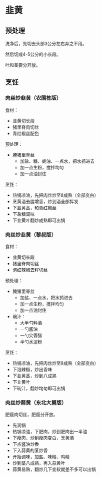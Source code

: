 # 韭黄

## 预处理

洗净后，先切去头部3公分左右弃之不用。

然后切成4-5公分的小长段。

叶和茎要分开放。

## 烹饪

### 肉丝炒韭黄（农国栋版）

食材：
- 韭黄切长段
- 猪里脊肉切丝
- 青红椒丝配色

预处理：
- 腌猪里脊丝
  - 加盐、糖、蚝油、一点水，把水抓进去
  - 加一点生粉，搅拌均匀
  - 加一点油封住

烹饪：
- 热锅凉油，先把肉丝炒至8成熟（全部变白）
- 烹黄酒去腥增香，炒到酒全部挥发
- 下韭黄茎，和青红椒丝
- 下盐糖调味
- 下韭黄叶翻炒成熟即可出锅

### 肉丝炒韭黄（黎叔版）


食材：
- 韭黄切长段
- 猪里脊肉切丝
- 泡红辣椒去籽切丝

预处理：
- 腌猪里脊丝
  - 加盐、一点水，把水抓进去
  - 加一点生粉，搅拌均匀
  - 加一点油封住
- 碗汁：
  - 大半勺料酒
  - 一勺酱油
  - 一勺尖香醋
  - 半勺水淀粉

烹饪：
- 热锅凉油，先把肉丝炒至8成熟（全部变白）
- 下泡辣椒，炒出香味
- 下韭黄茎，炒到八成熟
- 下韭黄叶
- 下碗汁，翻炒均匀即可出锅


### 肉丝炒蒜黄（东北大舅版）

肥瘦肉切丝，肥瘦分开放。

- 先润锅
- 热锅凉油，下肥肉，炒到肥肉出一半油
- 下瘦肉，炒到瘦肉变白，烹黄酒
- 下点酱油炒香
- 下入蒜黄的茎炒香
- 开始调味，加盐、味精、鸡精
- 炒到茎八成熟，再入蒜黄叶
- 蒜黄易熟，翻炒几下变软就差不多可以出锅
